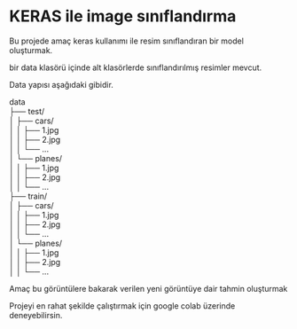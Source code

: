 # KERAS ile image sınıflandırma

Bu projede amaç keras kullanımı ile resim sınıflandıran bir model oluşturmak.

bir data klasörü içinde alt klasörlerde sınıflandırılmış resimler mevcut.

Data yapısı aşağıdaki gibidir.
                                                                
data                                
├── test/                                
│ ├── cars/                                
│ │ ├── 1.jpg                                
│ │ ├── 2.jpg                                
│ │ └── ...                                
│ └── planes/                                
│ │ ├── 1.jpg                                
│ │ ├── 2.jpg                                
│ │ └── ...                                
├── train/                                
│ ├── cars/                                
│ │ ├── 1.jpg                                
│ │ ├── 2.jpg                                
│ │ └── ...                                
│ └── planes/                                
│ │ ├── 1.jpg                                                                
│ │ ├── 2.jpg                                                                
│ │ └── ...                                
                                
Amaç bu görüntülere bakarak verilen yeni görüntüye dair tahmin oluşturmak

Projeyi en rahat şekilde çalıştırmak için google colab üzerinde deneyebilirsin.
